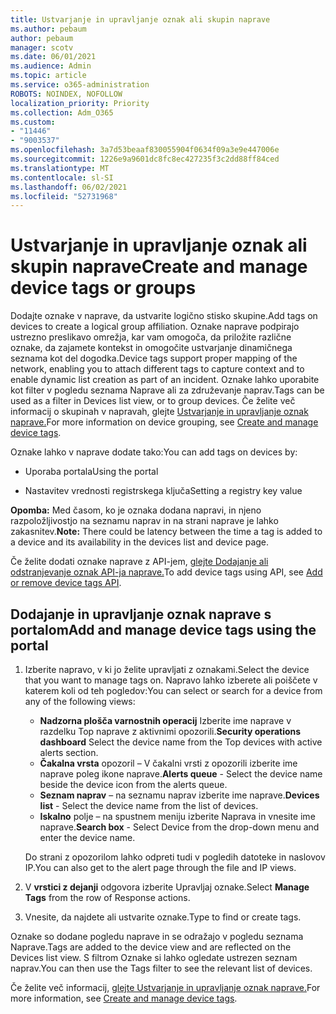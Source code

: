 ```yaml
---
title: Ustvarjanje in upravljanje oznak ali skupin naprave
ms.author: pebaum
author: pebaum
manager: scotv
ms.date: 06/01/2021
ms.audience: Admin
ms.topic: article
ms.service: o365-administration
ROBOTS: NOINDEX, NOFOLLOW
localization_priority: Priority
ms.collection: Adm_O365
ms.custom:
- "11446"
- "9003537"
ms.openlocfilehash: 3a7d53beaaf830055904f0634f09a3e9e447006e
ms.sourcegitcommit: 1226e9a9601dc8fc8ec427235f3c2dd88ff84ced
ms.translationtype: MT
ms.contentlocale: sl-SI
ms.lasthandoff: 06/02/2021
ms.locfileid: "52731968"
---
```

# <a name="create-and-manage-device-tags-or-groups"></a><span data-ttu-id="2dbaa-102">Ustvarjanje in upravljanje oznak ali skupin naprave</span><span class="sxs-lookup"><span data-stu-id="2dbaa-102">Create and manage device tags or groups</span></span>

<span data-ttu-id="2dbaa-103">Dodajte oznake v naprave, da ustvarite logično stisko skupine.</span><span class="sxs-lookup"><span data-stu-id="2dbaa-103">Add tags on devices to create a logical group affiliation.</span></span> <span data-ttu-id="2dbaa-104">Oznake naprave podpirajo ustrezno preslikavo omrežja, kar vam omogoča, da priložite različne oznake, da zajamete kontekst in omogočite ustvarjanje dinamičnega seznama kot del dogodka.</span><span class="sxs-lookup"><span data-stu-id="2dbaa-104">Device tags support proper mapping of the network, enabling you to attach different tags to capture context and to enable dynamic list creation as part of an incident.</span></span> <span data-ttu-id="2dbaa-105">Oznake lahko uporabite kot filter v pogledu seznama Naprave ali za združevanje naprav.</span><span class="sxs-lookup"><span data-stu-id="2dbaa-105">Tags can be used as a filter in Devices list view, or to group devices.</span></span> <span data-ttu-id="2dbaa-106">Če želite več informacij o skupinah v napravah, glejte [Ustvarjanje in upravljanje oznak naprave.](/microsoft-365/security/defender-endpoint/machine-tags)</span><span class="sxs-lookup"><span data-stu-id="2dbaa-106">For more information on device grouping, see [Create and manage device tags](/microsoft-365/security/defender-endpoint/machine-tags).</span></span>

<span data-ttu-id="2dbaa-107">Oznake lahko v naprave dodate tako:</span><span class="sxs-lookup"><span data-stu-id="2dbaa-107">You can add tags on devices by:</span></span>

- <span data-ttu-id="2dbaa-108">Uporaba portala</span><span class="sxs-lookup"><span data-stu-id="2dbaa-108">Using the portal</span></span>

- <span data-ttu-id="2dbaa-109">Nastavitev vrednosti registrskega ključa</span><span class="sxs-lookup"><span data-stu-id="2dbaa-109">Setting a registry key value</span></span>
 
<span data-ttu-id="2dbaa-110">**Opomba:** Med časom, ko je oznaka dodana napravi, in njeno razpoložljivostjo na seznamu naprav in na strani naprave je lahko zakasnitev.</span><span class="sxs-lookup"><span data-stu-id="2dbaa-110">**Note:** There could be latency between the time a tag is added to a device and its availability in the devices list and device page.</span></span>

<span data-ttu-id="2dbaa-111">Če želite dodati oznake naprave z API-jem, [glejte Dodajanje ali odstranjevanje oznak API-ja naprave.](/microsoft-365/security/defender-endpoint/add-or-remove-machine-tags)</span><span class="sxs-lookup"><span data-stu-id="2dbaa-111">To add device tags using API, see [Add or remove device tags API](/microsoft-365/security/defender-endpoint/add-or-remove-machine-tags).</span></span>

## <a name="add-and-manage-device-tags-using-the-portal"></a><span data-ttu-id="2dbaa-112">Dodajanje in upravljanje oznak naprave s portalom</span><span class="sxs-lookup"><span data-stu-id="2dbaa-112">Add and manage device tags using the portal</span></span>

1. <span data-ttu-id="2dbaa-113">Izberite napravo, v ki jo želite upravljati z oznakami.</span><span class="sxs-lookup"><span data-stu-id="2dbaa-113">Select the device that you want to manage tags on.</span></span> <span data-ttu-id="2dbaa-114">Napravo lahko izberete ali poiščete v katerem koli od teh pogledov:</span><span class="sxs-lookup"><span data-stu-id="2dbaa-114">You can select or search for a device from any of the following views:</span></span>

    - <span data-ttu-id="2dbaa-115">**Nadzorna plošča varnostnih operacij** Izberite ime naprave v razdelku Top naprave z aktivnimi opozorili.</span><span class="sxs-lookup"><span data-stu-id="2dbaa-115">**Security operations dashboard** Select the device name from the Top devices with active alerts section.</span></span>
    - <span data-ttu-id="2dbaa-116">**Čakalna vrsta** opozoril – V čakalni vrsti z opozorili izberite ime naprave poleg ikone naprave.</span><span class="sxs-lookup"><span data-stu-id="2dbaa-116">**Alerts queue** - Select the device name beside the device icon from the alerts queue.</span></span>
    - <span data-ttu-id="2dbaa-117">**Seznam naprav** – na seznamu naprav izberite ime naprave.</span><span class="sxs-lookup"><span data-stu-id="2dbaa-117">**Devices list** - Select the device name from the list of devices.</span></span>
    - <span data-ttu-id="2dbaa-118">**Iskalno** polje – na spustnem meniju izberite Naprava in vnesite ime naprave.</span><span class="sxs-lookup"><span data-stu-id="2dbaa-118">**Search box** - Select Device from the drop-down menu and enter the device name.</span></span>

    <span data-ttu-id="2dbaa-119">Do strani z opozorilom lahko odpreti tudi v pogledih datoteke in naslovov IP.</span><span class="sxs-lookup"><span data-stu-id="2dbaa-119">You can also get to the alert page through the file and IP views.</span></span>

1. <span data-ttu-id="2dbaa-120">V **vrstici z dejanji** odgovora izberite Upravljaj oznake.</span><span class="sxs-lookup"><span data-stu-id="2dbaa-120">Select **Manage Tags** from the row of Response actions.</span></span>

1. <span data-ttu-id="2dbaa-121">Vnesite, da najdete ali ustvarite oznake.</span><span class="sxs-lookup"><span data-stu-id="2dbaa-121">Type to find or create tags.</span></span>

<span data-ttu-id="2dbaa-122">Oznake so dodane pogledu naprave in se odražajo v pogledu seznama Naprave.</span><span class="sxs-lookup"><span data-stu-id="2dbaa-122">Tags are added to the device view and are reflected on the Devices list view.</span></span> <span data-ttu-id="2dbaa-123">S filtrom Oznake si lahko ogledate ustrezen seznam naprav.</span><span class="sxs-lookup"><span data-stu-id="2dbaa-123">You can then use the Tags filter to see the relevant list of devices.</span></span>

<span data-ttu-id="2dbaa-124">Če želite več informacij, [glejte Ustvarjanje in upravljanje oznak naprave.](/microsoft-365/security/defender-endpoint/machine-tags)</span><span class="sxs-lookup"><span data-stu-id="2dbaa-124">For more information, see [Create and manage device tags](/microsoft-365/security/defender-endpoint/machine-tags).</span></span>